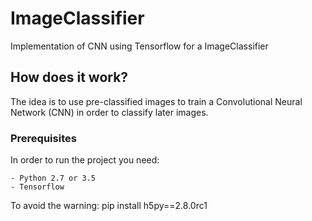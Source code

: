 # ImageClassifier

Implementation of CNN using Tensorflow for a ImageClassifier

## How does it work?

The idea is to use pre-classified images to train a Convolutional Neural Network (CNN) in order to classify later images.
### Prerequisites

In order to run the project you need:

```
- Python 2.7 or 3.5
- Tensorflow
```

To avoid the warning:
pip install h5py==2.8.0rc1
